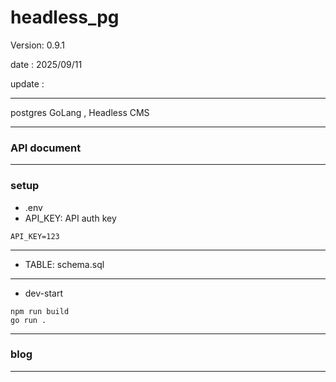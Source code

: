# headless_pg

 Version: 0.9.1

 date    : 2025/09/11 

 update :

***

postgres GoLang , Headless CMS


***
### API document

***
### setup
* .env
* API_KEY: API auth key

```
API_KEY=123
```
***
* TABLE: schema.sql

***
* dev-start
```
npm run build
go run .
```

***
### blog

***